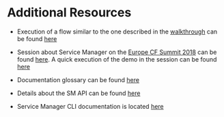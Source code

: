 # Additional Resources

- Execution of a flow similar to the one described in the [walkthrough]() can be found [here]()

- Session about Service Manager on the [Europe CF Summit 2018](https://www.cloudfoundry.org/event/eusummit2018/) can be found [here](). A quick execution of the demo in the session can be found [here](https://www.youtube.com/watch?v=FG2bIv34P10)

- Documentation glossary can be found [here](glossary.md)

- Details about the SM API can be found [here](https://github.com/Peripli/specification/blob/master/api.md) 

- Service Manager CLI documentation is located [here](https://github.com/Peripli/service-manager-cli/tree/master/docs)